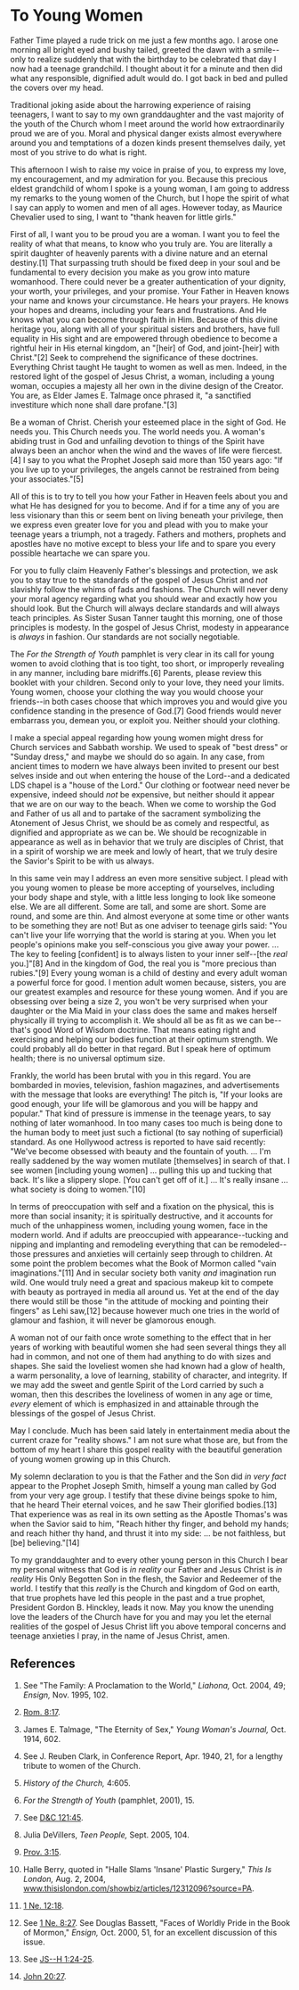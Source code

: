 # To Young Women

Father Time played a rude trick on me just a few months ago. I arose one
morning all bright eyed and bushy tailed, greeted the dawn with a smile--only
to realize suddenly that with the birthday to be celebrated that day I now had
a teenage grandchild. I thought about it for a minute and then did what any
responsible, dignified adult would do. I got back in bed and pulled the covers
over my head.

Traditional joking aside about the harrowing experience of raising teenagers,
I want to say to my own granddaughter and the vast majority of the youth of
the Church whom I meet around the world how extraordinarily proud we are of
you. Moral and physical danger exists almost everywhere around you and
temptations of a dozen kinds present themselves daily, yet most of you strive
to do what is right.

This afternoon I wish to raise my voice in praise of you, to express my love,
my encouragement, and my admiration for you. Because this precious eldest
grandchild of whom I spoke is a young woman, I am going to address my remarks
to the young women of the Church, but I hope the spirit of what I say can
apply to women and men of all ages. However today, as Maurice Chevalier used
to sing, I want to "thank heaven for little girls."

First of all, I want you to be proud you are a woman. I want you to feel the
reality of what that means, to know who you truly are. You are literally a
spirit daughter of heavenly parents with a divine nature and an eternal
destiny.[1] That surpassing truth should be fixed deep in your soul and be
fundamental to every decision you make as you grow into mature womanhood.
There could never be a greater authentication of your dignity, your worth,
your privileges, and your promise. Your Father in Heaven knows your name and
knows your circumstance. He hears your prayers. He knows your hopes and
dreams, including your fears and frustrations. And He knows what you can
become through faith in Him. Because of this divine heritage you, along with
all of your spiritual sisters and brothers, have full equality in His sight
and are empowered through obedience to become a rightful heir in His eternal
kingdom, an "[heir] of God, and joint-[heir] with Christ."[2] Seek to
comprehend the significance of these doctrines. Everything Christ taught He
taught to women as well as men. Indeed, in the restored light of the gospel of
Jesus Christ, a woman, including a young woman, occupies a majesty all her own
in the divine design of the Creator. You are, as Elder James E. Talmage once
phrased it, "a sanctified investiture which none shall dare profane."[3]

Be a woman of Christ. Cherish your esteemed place in the sight of God. He
needs you. This Church needs you. The world needs you. A woman's abiding trust
in God and unfailing devotion to things of the Spirit have always been an
anchor when the wind and the waves of life were fiercest.[4] I say to you what
the Prophet Joseph said more than 150 years ago: "If you live up to your
privileges, the angels cannot be restrained from being your associates."[5]

All of this is to try to tell you how your Father in Heaven feels about you
and what He has designed for you to become. And if for a time any of you are
less visionary than this or seem bent on living beneath your privilege, then
we express even greater love for you and plead with you to make your teenage
years a triumph, not a tragedy. Fathers and mothers, prophets and apostles
have no motive except to bless your life and to spare you every possible
heartache we can spare you.

For you to fully claim Heavenly Father's blessings and protection, we ask you
to stay true to the standards of the gospel of Jesus Christ and _not_
slavishly follow the whims of fads and fashions. The Church will never deny
your moral agency regarding what you should wear and exactly how you should
look. But the Church will always declare standards and will always teach
principles. As Sister Susan Tanner taught this morning, one of those
principles is modesty. In the gospel of Jesus Christ, modesty in appearance is
_always_ in fashion. Our standards are not socially negotiable.

The _For the Strength of Youth_ pamphlet is very clear in its call for young
women to avoid clothing that is too tight, too short, or improperly revealing
in any manner, including bare midriffs.[6] Parents, please review this booklet
with your children. Second only to your love, they need your limits. Young
women, choose your clothing the way you would choose your friends--in both
cases choose that which improves you and would give you confidence standing in
the presence of God.[7] Good friends would never embarrass you, demean you, or
exploit you. Neither should your clothing.

I make a special appeal regarding how young women might dress for Church
services and Sabbath worship. We used to speak of "best dress" or "Sunday
dress," and maybe we should do so again. In any case, from ancient times to
modern we have always been invited to present our best selves inside and out
when entering the house of the Lord--and a dedicated LDS chapel is a "house of
the Lord." Our clothing or footwear need never be expensive, indeed should
_not_ be expensive, but neither should it appear that we are on our way to the
beach. When we come to worship the God and Father of us all and to partake of
the sacrament symbolizing the Atonement of Jesus Christ, we should be as
comely and respectful, as dignified and appropriate as we can be. We should be
recognizable in appearance as well as in behavior that we truly are disciples
of Christ, that in a spirit of worship we are meek and lowly of heart, that we
truly desire the Savior's Spirit to be with us always.

In this same vein may I address an even more sensitive subject. I plead with
you young women to please be more accepting of yourselves, including your body
shape and style, with a little less longing to look like someone else. We are
all different. Some are tall, and some are short. Some are round, and some are
thin. And almost everyone at some time or other wants to be something they are
not! But as one adviser to teenage girls said: "You can't live your life
worrying that the world is staring at you. When you let people's opinions make
you self-conscious you give away your power. ... The key to feeling [confident]
is to always listen to your inner self--[the _real_ you.]"[8] And in the
kingdom of God, the real you is "more precious than rubies."[9] Every young
woman is a child of destiny and every adult woman a powerful force for good. I
mention adult women because, sisters, you are our greatest examples and
resource for these young women. And if you are obsessing over being a size 2,
you won't be very surprised when your daughter or the Mia Maid in your class
does the same and makes herself physically ill trying to accomplish it. We
should all be as fit as we can be--that's good Word of Wisdom doctrine. That
means eating right and exercising and helping our bodies function at their
optimum strength. We could probably all do better in that regard. But I speak
here of optimum health; there is no universal optimum size.

Frankly, the world has been brutal with you in this regard. You are bombarded
in movies, television, fashion magazines, and advertisements with the message
that looks are everything! The pitch is, "If your looks are good enough, your
life will be glamorous and you will be happy and popular." That kind of
pressure is immense in the teenage years, to say nothing of later womanhood.
In too many cases too much is being done to the human body to meet just such a
fictional (to say nothing of superficial) standard. As one Hollywood actress
is reported to have said recently: "We've become obsessed with beauty and the
fountain of youth. ... I'm really saddened by the way women mutilate
[themselves] in search of that. I see women [including young women] ... pulling
this up and tucking that back. It's like a slippery slope. [You can't get off
of it.] ... It's really insane ... what society is doing to women."[10]

In terms of preoccupation with self and a fixation on the physical, this is
more than social insanity; it is spiritually destructive, and it accounts for
much of the unhappiness women, including young women, face in the modern
world. And if adults are preoccupied with appearance--tucking and nipping and
implanting and remodeling everything that can be remodeled--those pressures
and anxieties will certainly seep through to children. At some point the
problem becomes what the Book of Mormon called "vain imaginations."[11] And in
secular society both vanity _and_ imagination run wild. One would truly need a
great and spacious makeup kit to compete with beauty as portrayed in media all
around us. Yet at the end of the day there would still be those "in the
attitude of mocking and pointing their fingers" as Lehi saw,[12] because
however much one tries in the world of glamour and fashion, it will never be
glamorous enough.

A woman not of our faith once wrote something to the effect that in her years
of working with beautiful women she had seen several things they all had in
common, and not one of them had anything to do with sizes and shapes. She said
the loveliest women she had known had a glow of health, a warm personality, a
love of learning, stability of character, and integrity. If we may add the
sweet and gentle Spirit of the Lord carried by such a woman, then this
describes the loveliness of women in any age or time, _every_ element of which
is emphasized in and attainable through the blessings of the gospel of Jesus
Christ.

May I conclude. Much has been said lately in entertainment media about the
current craze for "reality shows." I am not sure what those are, but from the
bottom of my heart I share this gospel reality with the beautiful generation
of young women growing up in this Church.

My solemn declaration to you is that the Father and the Son did _in very fact_
appear to the Prophet Joseph Smith, himself a young man called by God from
your very age group. I testify that these divine beings spoke to him, that he
heard Their eternal voices, and he saw Their glorified bodies.[13] That
experience was as real in its own setting as the Apostle Thomas's was when the
Savior said to him, "Reach hither thy finger, and behold my hands; and reach
hither thy hand, and thrust it into my side: ... be not faithless, but [be]
believing."[14]

To my granddaughter and to every other young person in this Church I bear my
personal witness that God is _in reality_ our Father and Jesus Christ is _in
reality_ His Only Begotten Son in the flesh, the Savior and Redeemer of the
world. I testify that this _really_ is the Church and kingdom of God on earth,
that true prophets have led this people in the past and a true prophet,
President Gordon B. Hinckley, leads it now. May you know the unending love the
leaders of the Church have for you and may you let the eternal realities of
the gospel of Jesus Christ lift you above temporal concerns and teenage
anxieties I pray, in the name of Jesus Christ, amen.

## References

  1. See "The Family: A Proclamation to the World," _Liahona,_ Oct. 2004, 49; _Ensign,_ Nov. 1995, 102.

  2. [Rom. 8:17](https://www.lds.org/scriptures/nt/rom/8.17?lang=eng#16).

  3. James E. Talmage, "The Eternity of Sex," _Young Woman's Journal,_ Oct. 1914, 602.

  4. See J. Reuben Clark, in Conference Report, Apr. 1940, 21, for a lengthy tribute to women of the Church.

  5. _History of the Church,_ 4:605.

  6. _For the Strength of Youth_ (pamphlet, 2001), 15.

  7. See [D&amp;C 121:45](https://www.lds.org/scriptures/dc-testament/dc/121.45?lang=eng#44).

  8. Julia DeVillers, _Teen People,_ Sept. 2005, 104.

  9. [Prov. 3:15](https://www.lds.org/scriptures/ot/prov/3.15?lang=eng#14).

  10. Halle Berry, quoted in "Halle Slams 'Insane' Plastic Surgery," _This Is London,_ Aug. 2, 2004, www.thisislondon.com/showbiz/articles/12312096?source=PA.

  11. [1 Ne. 12:18](https://www.lds.org/scriptures/bofm/1-ne/12.18?lang=eng#17).

  12. See [1 Ne. 8:27](https://www.lds.org/scriptures/bofm/1-ne/8.27?lang=eng#26). See Douglas Bassett, "Faces of Worldly Pride in the Book of Mormon," _Ensign,_ Oct. 2000, 51, for an excellent discussion of this issue.

  13. See [JS--H 1:24-25](https://www.lds.org/scriptures/pgp/js-h/1.24-25?lang=eng#23).

  14. [John 20:27](https://www.lds.org/scriptures/nt/john/20.27?lang=eng#26).

